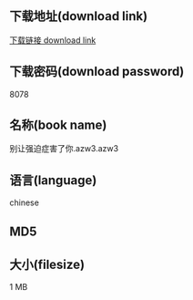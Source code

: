 ## 下载地址(download link)
[下载链接 download link](https://tutu365.netlify.app/?s=%E5%88%AB%E8%AE%A9%E5%BC%BA%E8%BF%AB%E7%97%87%E5%AE%B3%E4%BA%86%E4%BD%A0.azw3)

## 下载密码(download password)
8078

## 名称(book name)
别让强迫症害了你.azw3.azw3

## 语言(language)
chinese

## MD5


## 大小(filesize)
1 MB
